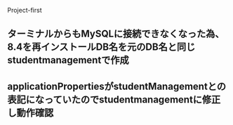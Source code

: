 ﻿Project-first

 ## ターミナルからもMySQLに接続できなくなった為、8.4を再インストールDB名を元のDB名と同じstudentmanagementで作成
 ## applicationPropertiesがstudentManagementとの表記になっていたのでstudentmanagementに修正し動作確認

